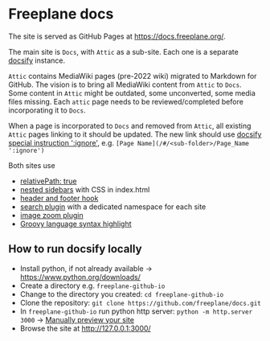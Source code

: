 # Freeplane docs

The site is served as GitHub Pages at https://docs.freeplane.org/.

The main site is `Docs`, with `Attic` as a sub-site.
Each one is a separate [docsify](https://docsify.js.org/#/?id=docsify) instance.

`Attic` contains MediaWiki pages (pre-2022 wiki) migrated to Markdown for GitHub.
The vision is to bring all MediaWiki content from `Attic` to `Docs`.
Some content in `Attic` might be outdated, some unconverted, some media files missing.
Each `attic` page needs to be reviewed/completed before incorporating it to `Docs`.

When a page is incorporated to `Docs` and removed from `Attic`, all existing `Attic` pages linking to it should be updated.
The new link should use [docsify special instruction ':ignore'](https://docsify.js.org/#/helpers?id=ignore-to-compile-link), e.g. `[Page Name](/#/<sub-folder>/Page_Name ':ignore')`

Both sites use 
* [relativePath: true](https://docsify.js.org/#/configuration?id=relativepath)
* [nested sidebars](https://docsify.js.org/#/more-pages?id=nested-sidebars) with CSS in index.html
* [header and footer hook](https://docsify.js.org/#/write-a-plugin?id=example)
* [search plugin](https://docsify.js.org/#/plugins?id=full-text-search) with a dedicated namespace for each site
* [image zoom plugin](https://docsify.js.org/#/plugins?id=zoom-image)
* [Groovy language syntax highlight](https://docsify.js.org/#/language-highlight)

## How to run docsify locally 

* Install python, if not already available → https://www.python.org/downloads/
* Create a directory e.g. `freeplane-github-io`
* Change to the directory you created: `cd freeplane-github-io`
* Clone the repository: `git clone https://github.com/freeplane/docs.git`
* In `freeplane-github-io` run python http server: `python -m http.server 3000` → [Manually preview your site](https://docsify.js.org/#/quickstart?id=manually-preview-your-site)
* Browse the site at http://127.0.0.1:3000/
